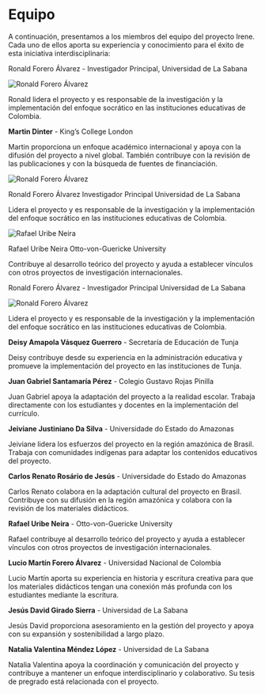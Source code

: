 # Equipo

A continuación, presentamos a los miembros del equipo del proyecto Irene. Cada uno de ellos aporta su experiencia y conocimiento para el éxito de esta iniciativa interdisciplinaria:


<div class="team-member-card-1">
    <p>
        <span class="bold">Ronald Forero Álvarez</span>
        <span> - </span>
        <span class="meta-text-color">Investigador Principal, Universidad de La Sabana</span>
    </p>
    <img src="/img/equipo/ronald.png" alt="Ronald Forero Álvarez" class="team-member-photo">
    <p>Ronald lidera el proyecto y es responsable de la investigación y la implementación del enfoque socrático en las instituciones educativas de Colombia.</p>
</div>

**Martin Dinter** - King’s College London

Martin proporciona un enfoque académico internacional y apoya con la difusión del proyecto a nivel global. También contribuye con la revisión de las publicaciones y con la búsqueda de fuentes de financiación.

<div class="grid">
    <div class="team-member-card-2">
        <img src="/img/equipo/ronald.png" alt="Ronald Forero Álvarez" class="team-member-photo">
        <p>
            <span class="bold">Ronald Forero Álvarez</span>
            <span class="meta-text-color">Investigador Principal</span>
            <span class="meta-text-color institution">Universidad de La Sabana</span>
        </p>
        <p>Lidera el proyecto y es responsable de la investigación y la implementación del enfoque socrático en las instituciones educativas de Colombia.</p>
    </div>
    <div class="team-member-card-2">
        <img src="/img/equipo/rafael_uribe.jpg" alt="Rafael Uribe Neira" class="team-member-photo">
        <p>
            <span class="bold">Rafael Uribe Neira</span>
            <span class="meta-text-color semibold"></span>
            <span class="meta-text-color institution">Otto-von-Guericke University</span>
        </p>
        <p>Contribuye al desarrollo teórico del proyecto y ayuda a establecer vínculos con otros proyectos de investigación internacionales.</p>
    </div>

</div>

<div class="team-member-card-3">
    <p>
        <span class="bold">Ronald Forero Álvarez</span>
        <span class="meta-text-color semibold"> - Investigador Principal</span>
        <span class="meta-text-color institution">Universidad de La Sabana</span>
    </p>
    <div class="flex">
        <img src="/img/equipo/ronald.png" alt="Ronald Forero Álvarez" class="team-member-photo">
        <p>Lidera el proyecto y es responsable de la investigación y la implementación del enfoque socrático en las instituciones educativas de Colombia.</p>
    </div>
</div>


**Deisy Amapola Vásquez Guerrero** - Secretaría de Educación de Tunja

Deisy contribuye desde su experiencia en la administración educativa y promueve la implementación del proyecto en las instituciones de Tunja.

**Juan Gabriel Santamaría Pérez** - Colegio Gustavo Rojas Pinilla

Juan Gabriel apoya la adaptación del proyecto a la realidad escolar. Trabaja directamente con los estudiantes y docentes en la implementación del currículo.

**Jeiviane Justiniano Da Silva** - Universidade do Estado do Amazonas

Jeiviane lidera los esfuerzos del proyecto en la región amazónica de Brasil. Trabaja con comunidades indígenas para adaptar los contenidos educativos del proyecto.

**Carlos Renato Rosário de Jesús** - Universidade do Estado do Amazonas

Carlos Renato colabora en la adaptación cultural del proyecto en Brasil. Contribuye con su difusión en la región amazónica y colabora con la revisión de los materiales didácticos.

**Rafael Uribe Neira** - Otto-von-Guericke University

Rafael contribuye al desarrollo teórico del proyecto y ayuda a establecer vínculos con otros proyectos de investigación internacionales.

**Lucio Martín Forero Álvarez** - Universidad Nacional de Colombia

Lucio Martín aporta su experiencia en historia y escritura creativa para que los materiales didácticos tengan una conexión más profunda con los estudiantes mediante la escritura.

**Jesús David Girado Sierra** - Universidad de La Sabana

Jesús David proporciona asesoramiento en la gestión del proyecto y apoya con su expansión y sostenibilidad a largo plazo.

**Natalia Valentina Méndez López** - Universidad de La Sabana

Natalia Valentina apoya la coordinación y comunicación del proyecto y contribuye a mantener un enfoque interdisciplinario y colaborativo. Su tesis de pregrado está relacionada con el proyecto.